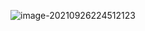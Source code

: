 ![image-20210926224512123](/Users/youngkyoonim/TIL/iyk2h.github.io/images/image-20210926224512123.png)

